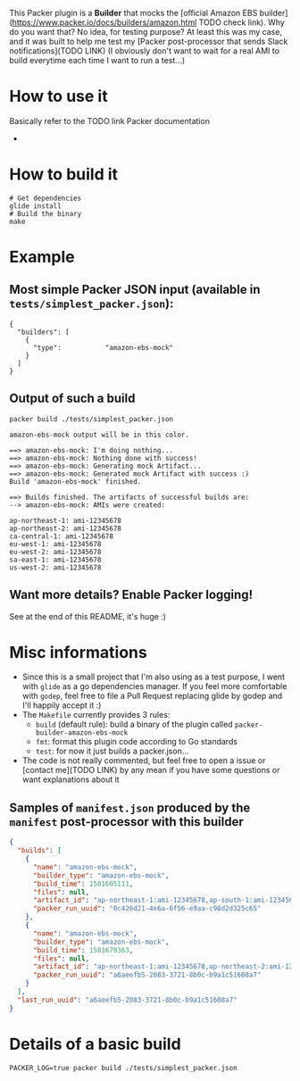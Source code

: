 This Packer plugin is a **Builder** that mocks the [official Amazon EBS
builder](https://www.packer.io/docs/builders/amazon.html TODO check link). Why
do you want that? No idea, for testing purpose? At least this was my case, and
it was built to help me test my [Packer post-processor that sends Slack
notifications](TODO LINK) (I obviously don't want to wait for a real AMI to
build everytime each time I want to run a test...)

# How to use it

Basically refer to the TODO link Packer documentation

-

# How to build it

```shell
# Get dependencies
glide install
# Build the binary
make
```

# Example

## Most simple Packer JSON input (available in `tests/simplest_packer.json`):

```
{
  "builders": [
    {
      "type":           "amazon-ebs-mock"
    }
  ]
}
```

## Output of such a build


`packer build ./tests/simplest_packer.json`

```
amazon-ebs-mock output will be in this color.

==> amazon-ebs-mock: I'm doing nothing...
==> amazon-ebs-mock: Nothing done with success!
==> amazon-ebs-mock: Generating mock Artifact...
==> amazon-ebs-mock: Generated mock Artifact with success :)
Build 'amazon-ebs-mock' finished.

==> Builds finished. The artifacts of successful builds are:
--> amazon-ebs-mock: AMIs were created:

ap-northeast-1: ami-12345678
ap-northeast-2: ami-12345678
ca-central-1: ami-12345678
eu-west-1: ami-12345678
eu-west-2: ami-12345678
sa-east-1: ami-12345678
us-west-2: ami-12345678
```

## Want more details? Enable Packer logging!

See at the end of this README, it's huge :)

# Misc informations

- Since this is a small project that I'm also using as a test purpose, I went
  with `glide` as a go dependencies manager. If you feel more comfortable with
  `godep`, feel free to file a Pull Request replacing glide by godep and I'll
  happily accept it :)
- The `Makefile` currently provides 3 rules:
    - `build` (default rule): build a binary of the plugin called
      `packer-builder-amazon-ebs-mock`
    - `fmt`: format this plugin code according to Go standards
    - `test`: for now it just builds a packer.json...
- The code is not really commented, but feel free to open a issue or [contact
  me](TODO LINK) by any mean if you have some questions or want explanations
  about it

## Samples of `manifest.json` produced by the `manifest` post-processor with this builder


```json
{
  "builds": [
    {
      "name": "amazon-ebs-mock",
      "builder_type": "amazon-ebs-mock",
      "build_time": 1501605111,
      "files": null,
      "artifact_id": "ap-northeast-1:ami-12345678,ap-south-1:ami-12345678,ap-southeast-2:ami-12345678,eu-central-1:ami-12345678,sa-east-1:ami-12345678,us-east-1:ami-12345678,us-west-1:ami-12345678",
      "packer_run_uuid": "0c426d21-4e6a-6f56-e9aa-c98d2d325c65"
    },
    {
      "name": "amazon-ebs-mock",
      "builder_type": "amazon-ebs-mock",
      "build_time": 1501679363,
      "files": null,
      "artifact_id": "ap-northeast-1:ami-12345678,ap-northeast-2:ami-12345678,ap-southeast-1:ami-12345678,ca-central-1:ami-12345678,eu-west-2:ami-12345678,us-east-2:ami-12345678,us-west-1:ami-12345678,us-west-2:ami-12345678",
      "packer_run_uuid": "a6aeefb5-2083-3721-8b0c-b9a1c51608a7"
    }
  ],
  "last_run_uuid": "a6aeefb5-2083-3721-8b0c-b9a1c51608a7"
}
```

# Details of a basic build


`PACKER_LOG=true packer build ./tests/simplest_packer.json`

```

